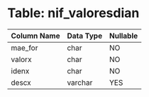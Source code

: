 # Table: nif_valoresdian

| Column Name | Data Type | Nullable |
|-------------|-----------|----------|
| mae_for | char | NO |
| valorx | char | NO |
| idenx | char | NO |
| descx | varchar | YES |
